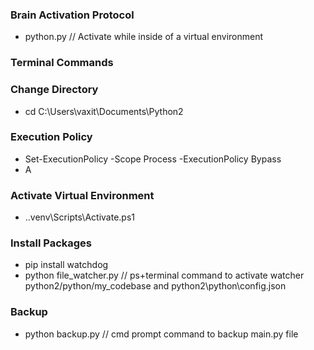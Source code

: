 ### Brain Activation Protocol
- python.py // Activate while inside of a virtual environment

### Terminal Commands

### Change Directory
- cd C:\Users\vaxit\Documents\Python2

### Execution Policy
- Set-ExecutionPolicy -Scope Process -ExecutionPolicy Bypass
- A

### Activate Virtual Environment
- .\.venv\Scripts\Activate.ps1

### Install Packages
- pip install watchdog
- python file_watcher.py // ps+terminal command to activate watcher python2/python/my_codebase and python2\python\config.json

### Backup
- python backup.py // cmd prompt command to backup main.py file
